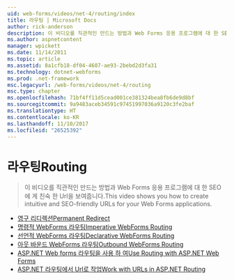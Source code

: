```yaml
---
uid: web-forms/videos/net-4/routing/index
title: 라우팅 | Microsoft Docs
author: rick-anderson
description: 이 비디오를 직관적인 만드는 방법과 Web Forms 응용 프로그램에 대 한 SEO에 게 친숙 한 Url을 보여줍니다.
ms.author: aspnetcontent
manager: wpickett
ms.date: 11/14/2011
ms.topic: article
ms.assetid: 8a1cfb18-df04-4607-ae93-2bebd2d3fa31
ms.technology: dotnet-webforms
ms.prod: .net-framework
msc.legacyurl: /web-forms/videos/net-4/routing
msc.type: chapter
ms.openlocfilehash: 71bf4ff11d5cead001ce381324bea8fb6de9d8bf
ms.sourcegitcommit: 9a9483aceb34591c97451997036a9120c3fe2baf
ms.translationtype: HT
ms.contentlocale: ko-KR
ms.lasthandoff: 11/10/2017
ms.locfileid: "26525392"
---
```

<a name="routing"></a><span data-ttu-id="e50bf-103">라우팅</span><span class="sxs-lookup"><span data-stu-id="e50bf-103">Routing</span></span>
====================
> <span data-ttu-id="e50bf-104">이 비디오를 직관적인 만드는 방법과 Web Forms 응용 프로그램에 대 한 SEO에 게 친숙 한 Url을 보여줍니다.</span><span class="sxs-lookup"><span data-stu-id="e50bf-104">This video shows you how to create intuitive and SEO-friendly URLs for your Web Forms applications.</span></span>


- [<span data-ttu-id="e50bf-105">영구 리디렉션</span><span class="sxs-lookup"><span data-stu-id="e50bf-105">Permanent Redirect</span></span>](aspnet-4-quick-hit-permanent-redirect.md)
- [<span data-ttu-id="e50bf-106">명령적 WebForms 라우팅</span><span class="sxs-lookup"><span data-stu-id="e50bf-106">Imperative WebForms Routing</span></span>](aspnet-4-quick-hit-imperative-webforms-routing.md)
- [<span data-ttu-id="e50bf-107">선언적 WebForms 라우팅</span><span class="sxs-lookup"><span data-stu-id="e50bf-107">Declarative WebForms Routing</span></span>](aspnet-4-quick-hit-declarative-webforms-routing.md)
- [<span data-ttu-id="e50bf-108">아웃 바운드 WebForms 라우팅</span><span class="sxs-lookup"><span data-stu-id="e50bf-108">Outbound WebForms Routing</span></span>](aspnet-4-quick-hit-outbound-webforms-routing.md)
- [<span data-ttu-id="e50bf-109">ASP.NET Web forms 라우팅을 사용 하 여</span><span class="sxs-lookup"><span data-stu-id="e50bf-109">Use Routing with ASP.NET Web Forms</span></span>](how-do-i-use-routing-with-aspnet-web-forms.md)
- [<span data-ttu-id="e50bf-110">ASP.NET 라우팅에서 Url로 작업</span><span class="sxs-lookup"><span data-stu-id="e50bf-110">Work with URLs in ASP.NET Routing</span></span>](how-do-i-work-with-urls-in-aspnet-routing.md)
